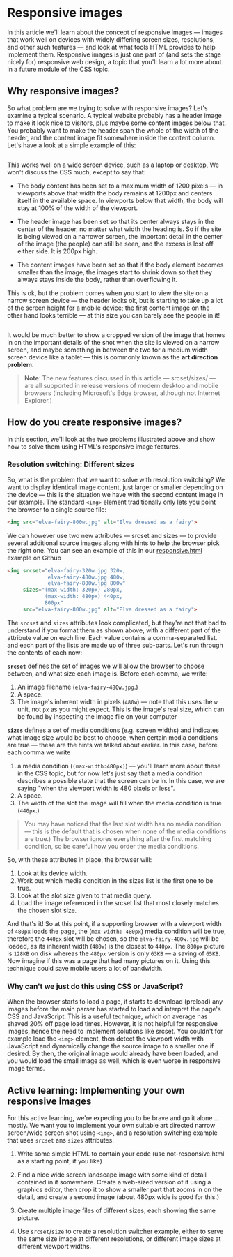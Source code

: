 # Responsive images

In this article we'll learn about the concept of responsive images — images that work well on devices with widely differing screen sizes, resolutions, and other such features — and look at what tools HTML provides to help implement them. Responsive images is just one part of (and sets the stage nicely for) responsive web design, a topic that you'll learn a lot more about in a future module of the CSS topic.

## Why responsive images?

So what problem are we trying to solve with responsive images? Let's examine a typical scenario. A typical website probably has a header image to make it look nice to visitors, plus maybe some content images below that. You probably want to make the header span the whole of the width of the header, and the content image fit somewhere inside the content column. Let's have a look at a simple example of this:

<p align="center">
	<img src="images/picture-element-wide.png" alt="">
</p>

This works well on a wide screen device, such as a laptop or desktop, We won't discuss the CSS much, except to say that:


* The body content has been set to a maximum width of 1200 pixels — in viewports above that width the body remains at 1200px and centers itself in the available space. In viewports below that width, the body will stay at 100% of the width of the viewport.

* The header image has been set so that its center always stays in the center of the header, no matter what width the heading is. So if the site is being viewed on a narrower screen, the important detail in the center of the image (the people) can still be seen, and the excess is lost off either side. It is 200px high.

* The content images have been set so that if the body element becomes smaller than the image, the images start to shrink down so that they always stays inside the body, rather than overflowing it.

This is ok, but the problem comes when you start to view the site on a narrow screen device — the header looks ok, but is starting to take up a lot of the screen height for a mobile device; the first content image on the other hand looks terrible — at this size you can barely see the people in it!

<p align="center">
	<img src="images/non-responsive-narrow.png" alt="">
</p>

It would be much better to show a cropped version of the image that homes in on the important details of the shot when the site is viewed on a narrow screen, and maybe something in between the two for a medium width screen device like a tablet — this is commonly known as the <strong>art direction problem</strong>.

>	<strong>Note</strong>: The new features discussed in this article — srcset/sizes/<picture> — are all supported in release versions of modern desktop and mobile browsers (including Microsoft's Edge browser, although not Internet Explorer.)

## How do you create responsive images?

In this section, we'll look at the two problems illustrated above and show how to solve them using HTML's responsive image features.

### Resolution switching: Different sizes

So, what is the problem that we want to solve with resolution switching? We want to display identical image content, just larger or smaller depending on the device — this is the situation we have with the second content image in our example. The standard `<img>` element traditionally only lets you point the browser to a single source file:

```html
<img src="elva-fairy-800w.jpg" alt="Elva dressed as a fairy">
```

We can however use two new attributes — srcset and sizes — to provide several additional source images along with hints to help the browser pick the right one. You can see an example of this in our <a href="http://mdn.github.io/learning-area/html/multimedia-and-embedding/responsive-images/responsive.html">responsive.html</a> example on Github 
```html
<img srcset="elva-fairy-320w.jpg 320w,
             elva-fairy-480w.jpg 480w,
             elva-fairy-800w.jpg 800w"
     sizes="(max-width: 320px) 280px,
            (max-width: 480px) 440px,
            800px"
     src="elva-fairy-800w.jpg" alt="Elva dressed as a fairy">
```

The `srcset` and `sizes` attributes look complicated, but they're not that bad to understand if you format them as shown above, with a different part of the attribute value on each line. Each value contains a comma-separated list. and each part of the lists are made up of three sub-parts. Let's run through the contents of each now:

<strong>`srcset`</strong> defines the set of images we will allow the browser to choose between, and what size each image is. Before each comma, we write:

1. An image filename (`elva-fairy-480w.jpg`.)
2. A space.
3. The image's inherent width in pixels (`480w`) — note that this uses the `w` unit, not `px` as you might expect. This is the image's real size, which can be found by inspecting the image file on your computer

<strong>`sizes`</strong> defines a set of media conditions (e.g. screen widths) and indicates what image size would be best to choose, when certain media conditions are true — these are the hints we talked about earlier. In this case, before each comma we write

1. a media condition (`(max-width:480px)`) — you'll learn more about these in the CSS topic, but for now let's just say that a media condition describes a possible state that the screen can be in. In this case, we are saying "when the viewport width is 480 pixels or less".
2. A space.
3. The width of the slot the image will fill when the media condition is true (`440px`.)

>	You may have noticed that the last slot width has no media condition — this is the default that is chosen when none of the media conditions are true.) The browser ignores everything after the first matching condition, so be careful how you order the media conditions.

So, with these attributes in place, the browser will:

1. Look at its device width.
2. Work out which media condition in the sizes list is the first one to be true.
3. Look at the slot size given to that media query.
4. Load the image referenced in the srcset list that most closely matches the chosen slot size.

And that's it! So at this point, if a supporting browser with a viewport width of `480px` loads the page, the (`max-width: 480px`) media condition will be true, therefore the `440px` slot will be chosen, so the `elva-fairy-480w.jpg` will be loaded, as its inherent width (`480w`) is the closest to `440px`. The `800px` picture is `128KB` on disk whereas the `480px` version is only `63KB` — a saving of `65KB`. Now imagine if this was a page that had many pictures on it. Using this technique could save mobile users a lot of bandwidth.

### Why can't we just do this using CSS or JavaScript?

When the browser starts to load a page, it starts to download (preload) any images before the main parser has started to load and interpret the page's CSS and JavaScript. This is a useful technique, which on average has shaved 20% off page load times. However, it is not helpful for responsive images, hence the need to implement solutions like srcset. You couldn't for example load the `<img>` element, then detect the viewport width with JavaScript and dynamically change the source image to a smaller one if desired. By then, the original image would already have been loaded, and you would load the small image as well, which is even worse in responsive image terms.

## Active learning: Implementing your own responsive images

For this active learning, we're expecting you to be brave and go it alone ... mostly. We want you to implement your own suitable art directed narrow screen/wide screen shot using `<img>`, and a resolution switching example that uses `srcset` ans `sizes` attributes.

1. Write some simple HTML to contain your code (use not-responsive.html as a starting point, if you like)

2. Find a nice wide screen landscape image with some kind of detail contained in it somewhere. Create a web-sized version of it using a graphics editor, then crop it to show a smaller part that zooms in on the detail, and create a second image (about 480px wide is good for this.)

3. Create multiple image files of different sizes, each showing the same picture.

4. Use `srcset`/`size` to create a resolution switcher example, either to serve the same size image at different resolutions, or different image sizes at different viewport widths.

